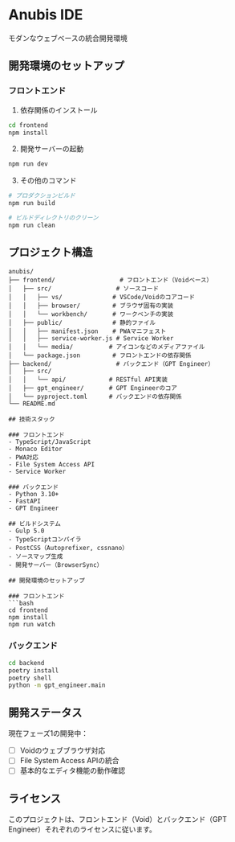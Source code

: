 # Anubis IDE

モダンなウェブベースの統合開発環境

## 開発環境のセットアップ

### フロントエンド

1. 依存関係のインストール
```bash
cd frontend
npm install
```

2. 開発サーバーの起動
```bash
npm run dev
```

3. その他のコマンド
```bash
# プロダクションビルド
npm run build

# ビルドディレクトリのクリーン
npm run clean
```

## プロジェクト構造

```
anubis/
├── frontend/                  # フロントエンド（Voidベース）
│   ├── src/                  # ソースコード
│   │   ├── vs/              # VSCode/Voidのコアコード
│   │   ├── browser/         # ブラウザ固有の実装
│   │   └── workbench/       # ワークベンチの実装
│   ├── public/              # 静的ファイル
│   │   ├── manifest.json    # PWAマニフェスト
│   │   ├── service-worker.js # Service Worker
│   │   └── media/          # アイコンなどのメディアファイル
│   └── package.json         # フロントエンドの依存関係
├── backend/                  # バックエンド（GPT Engineer）
│   ├── src/
│   │   └── api/            # RESTful API実装
│   ├── gpt_engineer/       # GPT Engineerのコア
│   └── pyproject.toml      # バックエンドの依存関係
└── README.md

## 技術スタック

### フロントエンド
- TypeScript/JavaScript
- Monaco Editor
- PWA対応
- File System Access API
- Service Worker

### バックエンド
- Python 3.10+
- FastAPI
- GPT Engineer

## ビルドシステム
- Gulp 5.0
- TypeScriptコンパイラ
- PostCSS（Autoprefixer, cssnano）
- ソースマップ生成
- 開発サーバー（BrowserSync）

## 開発環境のセットアップ

### フロントエンド
```bash
cd frontend
npm install
npm run watch
```

### バックエンド
```bash
cd backend
poetry install
poetry shell
python -m gpt_engineer.main
```

## 開発ステータス
現在フェーズ1の開発中：
- [ ] Voidのウェブブラウザ対応
- [ ] File System Access APIの統合
- [ ] 基本的なエディタ機能の動作確認

## ライセンス
このプロジェクトは、フロントエンド（Void）とバックエンド（GPT Engineer）それぞれのライセンスに従います。 